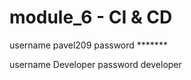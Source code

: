 # module_6 - CI & CD

username pavel209
password *******


username Developer
password developer




